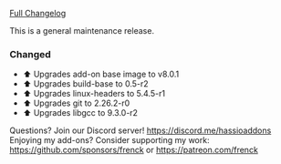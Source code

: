 [Full Changelog][changelog]

This is a general maintenance release.

### Changed

- ⬆ Upgrades add-on base image to v8.0.1
- ⬆ Upgrades build-base to 0.5-r2
- ⬆ Upgrades linux-headers to 5.4.5-r1
- ⬆ Upgrades git to 2.26.2-r0
- ⬆ Upgrades libgcc to 9.3.0-r2

[changelog]: https://github.com/hassio-addons/addon-zerotier/compare/v0.7.2...v0.7.3

Questions? Join our Discord server! https://discord.me/hassioaddons
Enjoying my add-ons? Consider supporting my work:
https://github.com/sponsors/frenck or https://patreon.com/frenck